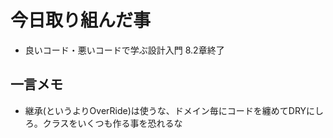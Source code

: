 # 今日取り組んだ事
* 良いコード・悪いコードで学ぶ設計入門 8.2章終了

## 一言メモ
- 継承(というよりOverRide)は使うな、ドメイン毎にコードを纏めてDRYにしろ。クラスをいくつも作る事を恐れるな
